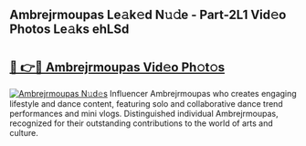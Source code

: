 ## Ambrejrmoupas Le𝚊k𝚎d N𝚞𝚍e - Part-2L1 Vid𝚎o Photos Le𝚊ks ehLSd

# <h2><a href="http://fbdwvq.evod.top/?m=Ambrejrmoupas">🔗 👉🔴 Ambrejrmoupas Vid𝚎o Ph𝚘t𝚘s</a></h2>

[![Ambrejrmoupas N𝚞d𝚎s](https://i.imgur.com/8V9OHl7.gif)](http://fbdwvq.evod.top/?m=Ambrejrmoupas)
Influencer Ambrejrmoupas who creates engaging lifestyle and dance content, featuring solo and collaborative dance trend performances and mini vlogs. Distinguished individual Ambrejrmoupas, recognized for their outstanding contributions to the world of arts and culture. 
